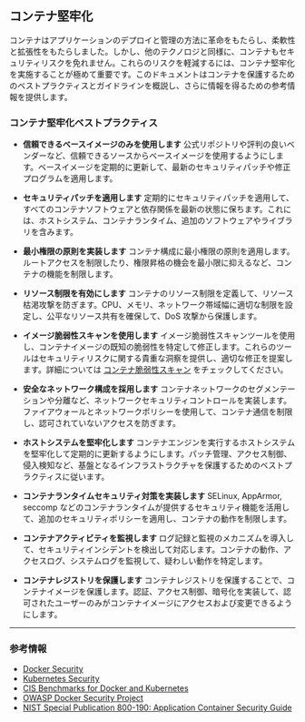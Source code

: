 ## コンテナ堅牢化
コンテナはアプリケーションのデプロイと管理の方法に革命をもたらし、柔軟性と拡張性をもたらしました。しかし、他のテクノロジと同様に、コンテナもセキュリティリスクを免れません。これらのリスクを軽減するには、コンテナ堅牢化を実施することが極めて重要です。このドキュメントはコンテナを保護するためのベストプラクティスとガイドラインを概説し、さらに情報を得るための参考情報を提供します。

### コンテナ堅牢化ベストプラクティス

- **信頼できるベースイメージのみを使用します**
公式リポジトリや評判の良いベンダーなど、信頼できるソースからベースイメージを使用するようにします。ベースイメージを定期的に更新して、最新のセキュリティパッチや修正プログラムを適用します。

- **セキュリティパッチを適用します**
定期的にセキュリティパッチを適用して、すべてのコンテナソフトウェアと依存関係を最新の状態に保ちます。これには、ホストシステム、コンテナランタイム、追加のソフトウェアやライブラリを含みます。

- **最小権限の原則を実装します**
コンテナ構成に最小権限の原則を適用します。ルートアクセスを制限したり、権限昇格の機会を最小限に抑えるなど、コンテナの機能を制限します。

- **リソース制限を有効にします**
コンテナのリソース制限を定義して、リソース枯渇攻撃を防ぎます。CPU、メモリ、ネットワーク帯域幅に適切な制限を設定し、公平なリソース共有を確保して、DoS 攻撃から保護します。

- **イメージ脆弱性スキャンを使用します**
イメージ脆弱性スキャンツールを使用し、コンテナイメージの既知の脆弱性を特定して修正します。これらのツールはセキュリティリスクに関する貴重な洞察を提供し、適切な修正を提案します。詳細については [コンテナ脆弱性スキャン](3-1-3-1-Container-scanning.md) をチェックしてください。

- **安全なネットワーク構成を採用します**
コンテナネットワークのセグメンテーションや分離など、ネットワークセキュリティコントロールを実装します。ファイアウォールとネットワークポリシーを使用して、コンテナ通信を制限し、認可されていないアクセスを防ぎます。

- **ホストシステムを堅牢化します**
コンテナエンジンを実行するホストシステムを堅牢化して定期的に更新するようにします。パッチ管理、アクセス制御、侵入検知など、基盤となるインフラストラクチャを保護するためのベストプラクティスに従います。

- **コンテナランタイムセキュリティ対策を実装します**
SELinux, AppArmor, seccomp などのコンテナランタイムが提供するセキュリティ機能を活用して、追加のセキュリティポリシーを適用し、コンテナの動作を制限します。

- **コンテナアクティビティを監視します**
ログ記録と監視のメカニズムを導入して、セキュリティインシデントを検出して対応します。コンテナの動作、アクセスログ、システムログを監視して、疑わしい動作を特定します。

- **コンテナレジストリを保護します**
コンテナレジストリを保護することで、コンテナイメージを保護します。認証、アクセス制御、暗号化を実装して、認可されたユーザーのみがコンテナイメージにアクセスおよび変更できるようにします。

---
### 参考情報
+ [Docker Security](https://docs.docker.com/engine/security/)
+ [Kubernetes Security](https://kubernetes.io/docs/concepts/security/)
+ [CIS Benchmarks for Docker and Kubernetes](https://www.cisecurity.org/benchmark/docker/)
+ [OWASP Docker Security Project](https://owasp.org/www-project-docker-security/)
+ [NIST Special Publication 800-190: Application Container Security Guide](https://nvlpubs.nist.gov/nistpubs/SpecialPublications/NIST.SP.800-190.pdf)
